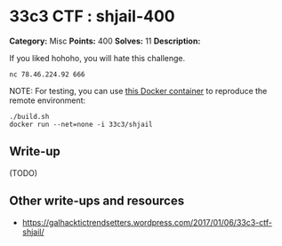 # 33c3 CTF : shjail-400

**Category:** Misc
**Points:** 400
**Solves:** 11
**Description:**

If you liked hohoho, you will hate this challenge.

	nc 78.46.224.92 666

NOTE: For testing, you can use [this Docker container](shjail.tar.xz) to reproduce the remote environment:

	./build.sh
	docker run --net=none -i 33c3/shjail

## Write-up

(TODO)

## Other write-ups and resources

* https://galhacktictrendsetters.wordpress.com/2017/01/06/33c3-ctf-shjail/
